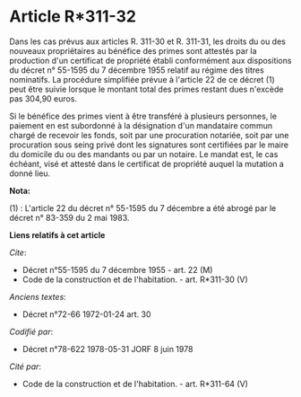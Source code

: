 # Article R*311-32

Dans les cas prévus aux articles R. 311-30 et R. 311-31, les droits du ou des nouveaux propriétaires au bénéfice des primes
sont attestés par la production d'un certificat de propriété établi conformément aux dispositions du décret n° 55-1595 du 7
décembre 1955 relatif au régime des titres nominatifs. La procédure simplifiée prévue à l'article 22 de ce décret (1) peut
être suivie lorsque le montant total des primes restant dues n'excède pas 304,90 euros. 

Si le bénéfice des primes vient à être transféré à plusieurs personnes, le paiement en est subordonné à la désignation d'un
mandataire commun chargé de recevoir les fonds, soit par une procuration notariée, soit par une procuration sous seing privé
dont les signatures sont certifiées par le maire du domicile du ou des mandants ou par un notaire. Le mandat est, le cas
échéant, visé et attesté dans le certificat de propriété auquel la mutation a donné lieu.

**Nota:**

(1) : L'article 22 du décret n° 55-1595 du 7 décembre a été abrogé par le décret n° 83-359 du 2 mai 1983.

**Liens relatifs à cet article**

_Cite_:

  - Décret n°55-1595 du 7 décembre 1955 - art. 22 (M)
  - Code de la construction et de l'habitation. - art. R*311-30 (V)

_Anciens textes_:

  - Décret n°72-66 1972-01-24 art. 30

_Codifié par_:

  - Décret n°78-622 1978-05-31 JORF 8 juin 1978

_Cité par_:

  - Code de la construction et de l'habitation. - art. R*311-64 (V)
